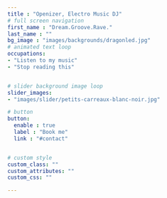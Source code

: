```yaml
---
title : "Openizer, Electro Music DJ"
# full screen navigation
first_name : "Dream.Groove.Rave."
last_name : ""
bg_image : "images/backgrounds/dragonled.jpg"
# animated text loop
occupations:
- "Listen to my music"
- "Stop reading this"


# slider background image loop
slider_images:
- "images/slider/petits-carreaux-blanc-noir.jpg"

# button
button:
  enable : true
  label : "Book me"
  link : "#contact"


# custom style
custom_class: "" 
custom_attributes: "" 
custom_css: ""

---
```

